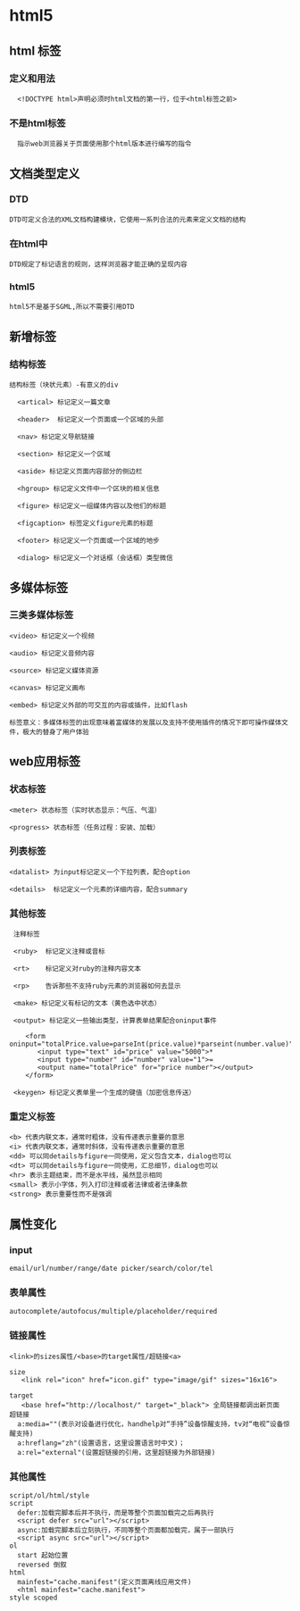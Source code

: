 # html5

## html <!DOCTYPE html> 标签
    
### 定义和用法
    
      <!DOCTYPE html>声明必须时html文档的第一行，位于<html标签之前>
    
### 不是html标签
    
      指示web浏览器关于页面使用那个html版本进行编写的指令
      
## 文档类型定义

### DTD
    
    DTD可定义合法的XML文档构建模块，它使用一系列合法的元素来定义文档的结构

### 在html中
    
    DTD规定了标记语言的规则，这样浏览器才能正确的呈现内容

### html5
    
    html5不是基于SGML,所以不需要引用DTD
    
## 新增标签

### 结构标签

    结构标签（块状元素）-有意义的div
      
      <artical> 标记定义一篇文章
      
      <header>  标记定义一个页面或一个区域的头部
      
      <nav> 标记定义导航链接
      
      <section> 标记定义一个区域
      
      <aside> 标记定义页面内容部分的侧边栏
      
      <hgroup> 标记定义文件中一个区块的相关信息
      
      <figure> 标记定义一组媒体内容以及他们的标题
      
      <figcaption> 标签定义figure元素的标题
      
      <footer> 标记定义一个页面或一个区域的地步
      
      <dialog> 标记定义一个对话框（会话框）类型微信
 
## 多媒体标签

### 三类多媒体标签
    
    <video> 标记定义一个视频
   
    <audio> 标记定义音频内容
    
    <source> 标记定义媒体资源
    
    <canvas> 标记定义画布
    
    <embed> 标记定义外部的可交互的内容或插件，比如flash
    
    标签意义：多媒体标签的出现意味着富媒体的发展以及支持不使用插件的情况下即可操作媒体文件，极大的替身了用户体验
    
## web应用标签

### 状态标签

    <meter> 状态标签（实时状态显示：气压、气温）
    
    <progress> 状态标签（任务过程：安装、加载）
    
### 列表标签
     
    <datalist> 为input标记定义一个下拉列表，配合option
    
    <details>  标记定义一个元素的详细内容，配合summary

### 其他标签

     注释标签
     
     <ruby>  标记定义注释或音标
     
     <rt>    标记定义对ruby的注释内容文本
     
     <rp>    告诉那些不支持ruby元素的浏览器如何去显示
     
     <make> 标记定义有标记的文本（黄色选中状态）
     
     <output> 标记定义一些输出类型，计算表单结果配合oninput事件
        
        <form oninput="totalPrice.value=parseInt(price.value)*parseint(number.value)"> 
           <input type="text" id="price" value="5000">*
           <input type="number" id="number" value="1">=
           <output name="totalPrice" for="price number"></output>
        </form>
     
     <keygen> 标记定义表单里一个生成的键值（加密信息传送）
     
### 重定义标签
    <b> 代表内联文本，通常时粗体，没有传递表示重要的意思
    <i> 代表内联文本，通常时斜体，没有传递表示重要的意思
    <dd> 可以同details与figure一同使用，定义包含文本，dialog也可以
    <dt> 可以同details与figure一同使用，汇总细节，dialog也可以
    <hr> 表示主题结束，而不是水平线，虽然显示相同
    <small> 表示小字体，列入打印注释或者法律或者法律条款
    <strong> 表示重要性而不是强调
 
## 属性变化
     
### input
     
    email/url/number/range/date picker/search/color/tel
    
 ### 表单属性
     
    autocomplete/autofocus/multiple/placeholder/required
 
### 链接属性
    
    <link>的sizes属性/<base>的target属性/超链接<a>
    
    size
       <link rel="icon" href="icon.gif" type="image/gif" sizes="16x16">
       
    target
       <base href="http://localhost/" target="_black"> 全局链接都调出新页面
    超链接
      a:media=""(表示对设备进行优化，handhelp对“手持”设备惊醒支持，tv对“电视”设备惊醒支持)
      a:hreflang="zh"(设置语言，这里设置语言时中文)；
      a:rel="external"(设置超链接的引用，这里超链接为外部链接)
### 其他属性 
    script/ol/html/style
    script
      defer:加载完脚本后并不执行，而是等整个页面加载完之后再执行
      <script defer src="url"></script>
      async:加载完脚本后立刻执行，不同等整个页面都加载完，属于一部执行
      <script async src="url"></script>
    ol  
      start 起始位置
      reversed 倒叙
    html
      mainfest="cache.manifest"(定义页面离线应用文件)
      <html mainfest="cache.manifest">
    style scoped   
